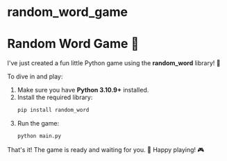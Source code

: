 # random_word_game
# Random Word Game 🎲
I've just created a fun little Python game using the **random_word** library! 🚀

To dive in and play:
1. Make sure you have **Python 3.10.9+** installed.
2. Install the required library:
   ```bash
   pip install random_word
   ```
3. Run the game:
   ```bash
   python main.py
   ```

That's it! The game is ready and waiting for you. 🎉 Happy playing! 🎮
